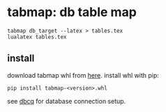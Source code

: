 # tabmap: db table map

```
tabmap db_target --latex > tables.tex
lualatex tables.tex
```

## install

download tabmap whl from
[here](https://github.com/numlims/tabmap/releases). install whl with
pip:

```
pip install tabmap-<version>.whl
```

see [dbcq](https://github.com/numlims/dbcq) for database connection setup.